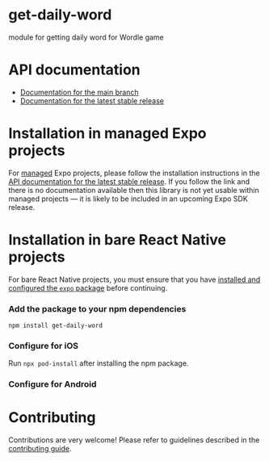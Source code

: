 # get-daily-word

module for getting daily word for Wordle game

# API documentation

- [Documentation for the main branch](https://github.com/expo/expo/blob/main/docs/pages/versions/unversioned/sdk/get-daily-word.md)
- [Documentation for the latest stable release](https://docs.expo.dev/versions/latest/sdk/get-daily-word/)

# Installation in managed Expo projects

For [managed](https://docs.expo.dev/archive/managed-vs-bare/) Expo projects, please follow the installation instructions in the [API documentation for the latest stable release](#api-documentation). If you follow the link and there is no documentation available then this library is not yet usable within managed projects &mdash; it is likely to be included in an upcoming Expo SDK release.

# Installation in bare React Native projects

For bare React Native projects, you must ensure that you have [installed and configured the `expo` package](https://docs.expo.dev/bare/installing-expo-modules/) before continuing.

### Add the package to your npm dependencies

```
npm install get-daily-word
```

### Configure for iOS

Run `npx pod-install` after installing the npm package.


### Configure for Android



# Contributing

Contributions are very welcome! Please refer to guidelines described in the [contributing guide]( https://github.com/expo/expo#contributing).
